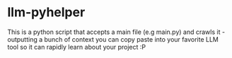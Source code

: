 # llm-pyhelper
This is a python script that accepts a main file (e.g main.py) and crawls it - outputting a bunch of context you can copy paste into your favorite LLM tool so it can rapidly learn about your project :P 

